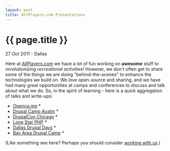 ```yaml
---
layout: post
title: AllPlayers.com Presentations
---
```


<h1>{{ page.title }}</h1>

<p class="meta">27 Oct 2011 - Dallas</p>

Here at [AllPlayers.com](https://www.allplayers.com/) we have a lot of fun working on **awesome** stuff to *revolutionizing recreational activities*! However, we don't often get to share some of the things we are doing "behind-the-scenes" to enhance the technologies we build on. We *love* open-source and sharing, and we have had many great opportunities at camps and conferences to discuss and talk about what we do. So, in the spirit of learning - here is a quick aggregation of talks and write-ups:

*  [Openca.mp](http://openca.mp)
   *  
*  [Drupal Camp Austin](http://2010.drupalcampaustin.org)
   *  
*  [DrupalCon Chicago](http://chicago2011.drupal.org)
   *  
*  [Lone Star PHP](http://lonestarphp.com)
   *  
*  [Dallas Drupal Days](http://dallasdrupal.org)
   *  
*  [Bay Area Drupal Camp](http://2011.badcamp.net)
   *  


(Like something see here? Perhaps you should consider [working with us](https://www.allplayers.com/careers).)
